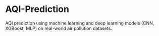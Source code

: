 # AQI-Prediction
AQI prediction using machine learning and deep learning models (CNN, XGBoost, MLP) on real-world air pollution datasets.
